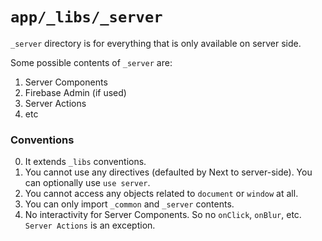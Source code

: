 # `app/_libs/_server`

`_server` directory is for everything that is only available on server side.

Some possible contents of `_server` are:

1. Server Components
2. Firebase Admin (if used)
3. Server Actions
4. etc

### Conventions

0. It extends `_libs` conventions.
1. You cannot use any directives (defaulted by Next to server-side). You can optionally use `use server`.
2. You cannot access any objects related to `document` or `window` at all.
3. You can only import `_common` and `_server` contents.
4. No interactivity for Server Components. So no `onClick`, `onBlur`, etc. `Server Actions` is an exception.
